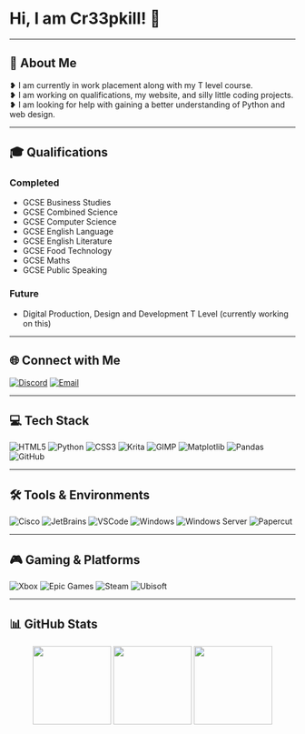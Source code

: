# Hi, I am Cr33pkill! 👋

---

## 💫 About Me

❥ I am currently in work placement along with my T level course.  
❥ I am working on qualifications, my website, and silly little coding projects.  
❥ I am looking for help with gaining a better understanding of Python and web design.

---

## 🎓 Qualifications

### Completed
- GCSE Business Studies  
- GCSE Combined Science  
- GCSE Computer Science  
- GCSE English Language  
- GCSE English Literature  
- GCSE Food Technology  
- GCSE Maths  
- GCSE Public Speaking  

### Future
- Digital Production, Design and Development T Level (currently working on this)  

---

## 🌐 Connect with Me

[![Discord](https://img.shields.io/badge/Discord-5865F2?style=for-the-badge&logo=discord&logoColor=white)](https://discord.com/users/1329955255168929864)
[![Email](https://img.shields.io/badge/Email-D14836?style=for-the-badge&logo=gmail&logoColor=white)](mailto:thebigbossgirl@outlook.com)

---

## 💻 Tech Stack

![HTML5](https://img.shields.io/badge/HTML5-E34F26?style=for-the-badge&logo=html5&logoColor=white)
![Python](https://img.shields.io/badge/Python-3776AB?style=for-the-badge&logo=python&logoColor=white)
![CSS3](https://img.shields.io/badge/CSS3-1572B6?style=for-the-badge&logo=css3&logoColor=white)
![Krita](https://img.shields.io/badge/Krita-005B96?style=for-the-badge&logo=krita&logoColor=white)
![GIMP](https://img.shields.io/badge/GIMP-6E8B8B?style=for-the-badge&logo=gimp&logoColor=white)
![Matplotlib](https://img.shields.io/badge/Matplotlib-11557C?style=for-the-badge&logo=matplotlib&logoColor=white)
![Pandas](https://img.shields.io/badge/Pandas-150458?style=for-the-badge&logo=pandas&logoColor=white)
![GitHub](https://img.shields.io/badge/GitHub-181717?style=for-the-badge&logo=github&logoColor=white)

---

## 🛠️ Tools & Environments

![Cisco](https://img.shields.io/badge/Cisco-049FD9?style=for-the-badge&logo=cisco&logoColor=white)
![JetBrains](https://img.shields.io/badge/JetBrains-000000?style=for-the-badge&logo=jetbrains&logoColor=white)
![VSCode](https://img.shields.io/badge/VSCode-007ACC?style=for-the-badge&logo=visual-studio-code&logoColor=white)
![Windows](https://img.shields.io/badge/Windows-0078D6?style=for-the-badge&logo=windows&logoColor=white)
![Windows Server](https://img.shields.io/badge/Windows_Server-0078D6?style=for-the-badge&logo=windowsserver&logoColor=white)
![Papercut](https://img.shields.io/badge/Papercut-4A90E2?style=for-the-badge&logo=papercut&logoColor=white)

---

## 🎮 Gaming & Platforms

![Xbox](https://img.shields.io/badge/Xbox-107C10?style=for-the-badge&logo=xbox&logoColor=white)
![Epic Games](https://img.shields.io/badge/Epic_Games-000000?style=for-the-badge&logo=epicgames&logoColor=white)
![Steam](https://img.shields.io/badge/Steam-000000?style=for-the-badge&logo=steam&logoColor=white)
![Ubisoft](https://img.shields.io/badge/Ubisoft-000000?style=for-the-badge&logo=ubisoft&logoColor=white)

---

## 📊 GitHub Stats
  <p align="center">
  <img src="https://github-readme-stats.vercel.app/api?username=Cr33pkill&theme=transparent&hide_border=false&include_all_commits=true&count_private=true" height="138">
  <img src="https://nirzak-streak-stats.vercel.app/?user=Cr33pkill&theme=transparent&hide_border=false" height="138">
  <img src="https://github-readme-stats.vercel.app/api/top-langs/?username=Cr33pkill&theme=transparent&hide_border=false&include_all_commits=true&count_private=true&layout=compact" height="138">
</p>
